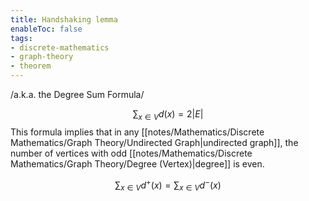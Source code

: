 ```yaml
---
title: Handshaking lemma
enableToc: false
tags: 
- discrete-mathematics
- graph-theory
- theorem
---
```

/a.k.a. the Degree Sum Formula/


$$
\sum_{x \in V}{d(x)} = 2 |E|
$$
This formula implies that in any [[notes/Mathematics/Discrete Mathematics/Graph Theory/Undirected Graph|undirected graph]], the number of vertices with odd [[notes/Mathematics/Discrete Mathematics/Graph Theory/Degree (Vertex)|degree]] is even.

$$
\sum_{x \in V}{d^+(x)}= \sum_{x \in V}{d^-(x)}
$$